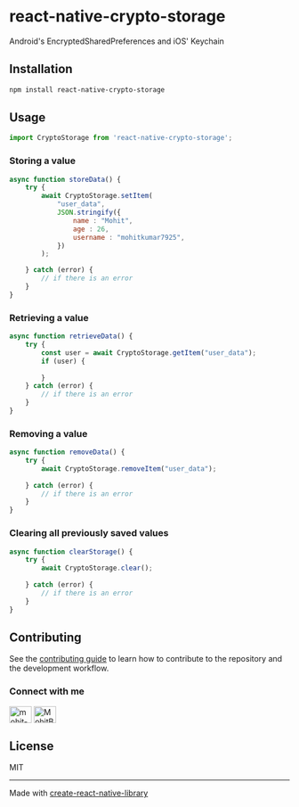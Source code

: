 # react-native-crypto-storage

Android's EncryptedSharedPreferences and iOS' Keychain

## Installation

```sh
npm install react-native-crypto-storage
```
## Usage

```js
import CryptoStorage from 'react-native-crypto-storage';
```

### Storing a value

```js
async function storeData() {
    try {
        await CryptoStorage.setItem(
            "user_data",
            JSON.stringify({
                name : "Mohit",
                age : 26,
                username : "mohitkumar7925",
            })
        );

    } catch (error) {
        // if there is an error 
    }
}
```
### Retrieving a value

```js
async function retrieveData() {
    try {   
        const user = await CryptoStorage.getItem("user_data");
        if (user) {
            
        }
    } catch (error) {
        // if there is an error 
    }
}
```

### Removing a value

```js
async function removeData() {
    try {
        await CryptoStorage.removeItem("user_data");
       
    } catch (error) {
        // if there is an error 
    }
}
```

### Clearing all previously saved values

```js
async function clearStorage() {
    try {
        await CryptoStorage.clear();
        
    } catch (error) {
        // if there is an error 
    }
}
```


## Contributing

See the [contributing guide](CONTRIBUTING.md) to learn how to contribute to the repository and the development workflow.

### Connect with me

<p align="left">
<a href="https://linkedin.com/in/mohit-kumar-49337b1a0" target="blank"><img align="center" src="https://raw.githubusercontent.com/rahuldkjain/github-profile-readme-generator/master/src/images/icons/Social/linked-in-alt.svg" alt="mohit-kumar-49337b1a0" height="30" width="40" /></a>
<a href="https://twitter.com/MohitBisyan" target="blank"><img align="center" src="https://raw.githubusercontent.com/rahuldkjain/github-profile-readme-generator/master/src/images/icons/Social/twitter.svg" alt="MohitBisyan" height="30" width="40" /></a>
</p>

## License

MIT

---

Made with [create-react-native-library](https://github.com/callstack/react-native-builder-bob)


